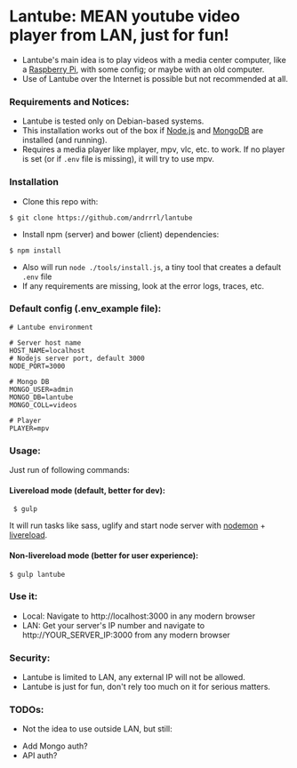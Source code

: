# Lantube: MEAN youtube video player from LAN, just for fun! #
* Lantube's main idea is to play videos with a media center computer, like a [Raspberry Pi](https://www.raspberrypi.org/), with some config; or maybe with an old computer.
* Use of Lantube over the Internet is possible but not recommended at all.

### Requirements and Notices: ###
* Lantube is tested only on Debian-based systems.
* This installation works out of the box if [Node.js](https://nodejs.org/) and [MongoDB](https://www.mongodb.com/) are installed (and running).
* Requires a media player like mplayer, mpv, vlc, etc. to work. If no player is set (or if `.env` file is missing), it will try to use mpv.

### Installation ###
* Clone this repo with: 
```
$ git clone https://github.com/andrrrl/lantube
```
* Install npm (server) and bower (client) dependencies:
```
$ npm install
```
* Also will run `node ./tools/install.js`, a tiny tool that creates a default `.env` file
* If any requirements are missing, look at the error logs, traces, etc.

### Default config (.env_example file): ###

```
# Lantube environment

# Server host name
HOST_NAME=localhost
# Nodejs server port, default 3000
NODE_PORT=3000

# Mongo DB
MONGO_USER=admin
MONGO_DB=lantube
MONGO_COLL=videos

# Player
PLAYER=mpv
```

### Usage: ###

Just run of following commands:

#### Livereload mode (default, better for dev): ####
```
 $ gulp 
```
It will run tasks like sass, uglify and start node server with [nodemon](http://nodemon.io/) + [livereload](http://livereload.com/).

#### Non-livereload mode (better for user experience): ####
```
$ gulp lantube
```

### Use it: ###
* Local: Navigate to http://localhost:3000 in any modern browser
* LAN: Get your server's IP number and navigate to http://YOUR_SERVER_IP:3000 from any modern browser

### Security: ###
* Lantube is limited to LAN, any external IP will not be allowed.
* Lantube is just for fun, don't rely too much on it for serious matters.

### TODOs: ###
- Not the idea to use outside LAN, but still:
* Add Mongo auth?
* API auth? 